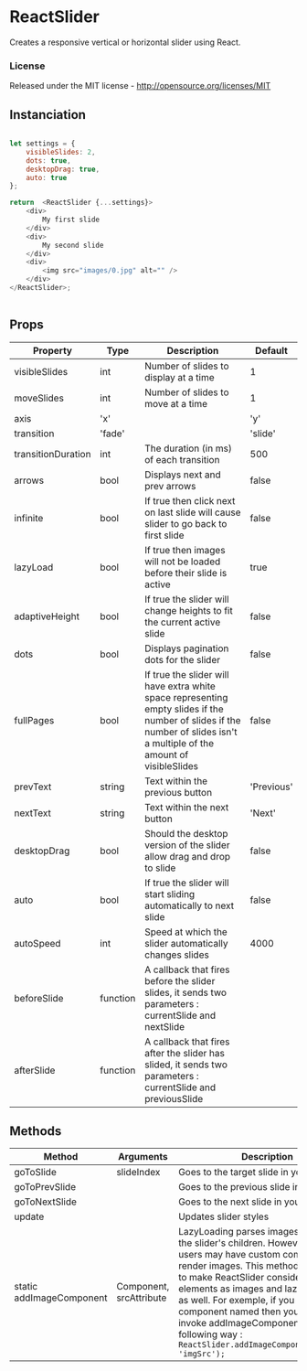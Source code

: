 # ReactSlider

Creates a responsive vertical or horizontal slider using React.

### License

Released under the MIT license - http://opensource.org/licenses/MIT

## Instanciation

```javascript

let settings = {
    visibleSlides: 2,
    dots: true,
    desktopDrag: true,
    auto: true
};

return  <ReactSlider {...settings}>
    <div>
        My first slide
    </div>
    <div>
        My second slide
    </div>
    <div>
        <img src="images/0.jpg" alt="" />
    </div>
</ReactSlider>;
        
```

## Props

| Property           | Type              | Description                                                                                                                                                              | Default    |
|--------------------|-------------------|--------------------------------------------------------------------------------------------------------------------------------------------------------------------------|------------|
| visibleSlides      | int               | Number of slides to display at a time                                                                                                                                    | 1          |
| moveSlides         | int               | Number of slides to move at a time                                                                                                                                       | 1          |
| axis               | 'x' || 'y'        | The slider axis                                                                                                                                                          | x          |
| transition         | 'fade' || 'slide' | The type of transition the slider uses                                                                                                                                   | 'slide'    |
| transitionDuration | int               | The duration (in ms) of each transition                                                                                                                                  | 500        |
| arrows             | bool              | Displays next and prev arrows                                                                                                                                            | false      |
| infinite           | bool              | If true then click next on last slide will cause slider to go back to first slide                                                                                        | false      |
| lazyLoad           | bool              | If true then images will not be loaded before their slide is active                                                                                                      | true       |
| adaptiveHeight     | bool              | If true the slider will change heights to fit the current active slide                                                                                                   | false      |
| dots               | bool              | Displays pagination dots for the slider                                                                                                                                  | false      |
| fullPages          | bool              | If true the slider will have extra white space representing empty slides if the number of slides if the number of slides isn't a multiple of the amount of visibleSlides | false      |
| prevText           | string            | Text within the previous button                                                                                                                                          | 'Previous' |
| nextText           | string            | Text within the next button                                                                                                                                              | 'Next'     |
| desktopDrag        | bool              | Should the desktop version of the slider allow drag and drop to slide                                                                                                    | false      |
| auto               | bool              | If true the slider will start sliding automatically to next slide                                                                                                        | false      |
| autoSpeed          | int               | Speed at which the slider automatically changes slides                                                                                                                   | 4000       |
| beforeSlide        | function          | A callback that fires before the slider slides, it sends two parameters : currentSlide and nextSlide                                                                     |            |
| afterSlide         | function          | A callback that fires after the slider has slided, it sends two parameters : currentSlide and previousSlide                                                              |            |

## Methods

| Method                   | Arguments               | Description                                                                                                                                                                                                                                                                                                                                                                                                                     |
|--------------------------|-------------------------|---------------------------------------------------------------------------------------------------------------------------------------------------------------------------------------------------------------------------------------------------------------------------------------------------------------------------------------------------------------------------------------------------------------------------------|
| goToSlide                | slideIndex              | Goes to the target slide in your slider                                                                                                                                                                                                                                                                                                                                                                                         |
| goToPrevSlide            |                         | Goes to the previous slide in your slider                                                                                                                                                                                                                                                                                                                                                                                       |
| goToNextSlide            |                         | Goes to the next slide in your slider                                                                                                                                                                                                                                                                                                                                                                                           |
| update                   |                         | Updates slider styles                                                                                                                                                                                                                                                                                                                                                                                                           |
| static addImageComponent | Component, srcAttribute | LazyLoading parses images present in the slider's children. However some users may have custom components that render images. This method allows you to make ReactSlider consider those elements as images and lazyload them as well. For exemple, if you have a component named <MyImage imgSrc="my_src.jpg"> then you would invoke addImageComponent in the following way : ``` ReactSlider.addImageComponent(MyImage, 'imgSrc'); ``` |
